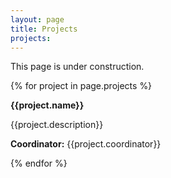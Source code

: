 ```yaml
---
layout: page
title: Projects
projects:
---
```


This page is under construction.

{% for project in page.projects %}
<div class="project">
<p><strong>{{project.name}}</strong></p>
<p>{{project.description}}</p>
<p><strong>Coordinator:</strong> {{project.coordinator}}</p>
</div>
{% endfor %}
